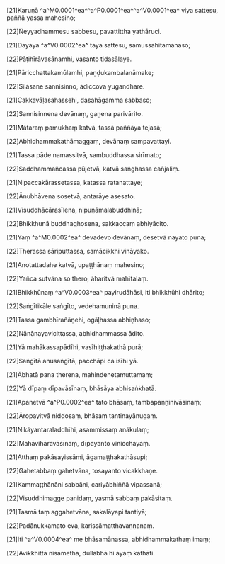 [21]Karuṇā ^a^M0.0001^ea^^a^P0.0001^ea^^a^V0.0001^ea^ viya sattesu, paññā yassa mahesino;

[22]Ñeyyadhammesu sabbesu, pavattittha yathāruci.

[21]Dayāya ^a^V0.0002^ea^ tāya sattesu, samussāhitamānaso;

[22]Pāṭihīrāvasānamhi, vasanto tidasālaye.

[21]Pāricchattakamūlamhi, paṇḍukambalanāmake;

[22]Silāsane sannisinno, ādiccova yugandhare.

[21]Cakkavāḷasahassehi, dasahāgamma sabbaso;

[22]Sannisinnena devānaṃ, gaṇena parivārito.

[21]Mātaraṃ pamukhaṃ katvā, tassā paññāya tejasā;

[22]Abhidhammakathāmaggaṃ, devānaṃ sampavattayi.

[21]Tassa pāde namassitvā, sambuddhassa sirīmato;

[22]Saddhammañcassa pūjetvā, katvā saṅghassa cañjaliṃ.

[21]Nipaccakārassetassa, katassa ratanattaye;

[22]Ānubhāvena sosetvā, antarāye asesato.

[21]Visuddhācārasīlena, nipuṇāmalabuddhinā;

[22]Bhikkhunā buddhaghosena, sakkaccaṃ abhiyācito.

[21]Yaṃ ^a^M0.0002^ea^ devadevo devānaṃ, desetvā nayato puna;

[22]Therassa sāriputtassa, samācikkhi vināyako.

[21]Anotattadahe katvā, upaṭṭhānaṃ mahesino;

[22]Yañca sutvāna so thero, āharitvā mahītalaṃ.

[21]Bhikkhūnaṃ ^a^V0.0003^ea^ payirudāhāsi, iti bhikkhūhi dhārito;

[22]Saṅgītikāle saṅgīto, vedehamuninā puna.

[21]Tassa gambhīrañāṇehi, ogāḷhassa abhiṇhaso;

[22]Nānānayavicittassa, abhidhammassa ādito.

[21]Yā mahākassapādīhi, vasīhiṭṭhakathā purā;

[22]Saṅgītā anusaṅgītā, pacchāpi ca isīhi yā.

[21]Ābhatā pana therena, mahindenetamuttamaṃ;

[22]Yā dīpaṃ dīpavāsīnaṃ, bhāsāya abhisaṅkhatā.

[21]Apanetvā ^a^P0.0002^ea^ tato bhāsaṃ, tambapaṇṇinivāsinaṃ;

[22]Āropayitvā niddosaṃ, bhāsaṃ tantinayānugaṃ.

[21]Nikāyantaraladdhīhi, asammissaṃ anākulaṃ;

[22]Mahāvihāravāsīnaṃ, dīpayanto vinicchayaṃ.

[21]Atthaṃ pakāsayissāmi, āgamaṭṭhakathāsupi;

[22]Gahetabbaṃ gahetvāna, tosayanto vicakkhaṇe.

[21]Kammaṭṭhānāni sabbāni, cariyābhiññā vipassanā;

[22]Visuddhimagge panidaṃ, yasmā sabbaṃ pakāsitaṃ.

[21]Tasmā taṃ aggahetvāna, sakalāyapi tantiyā;

[22]Padānukkamato eva, karissāmatthavaṇṇanaṃ.

[21]Iti ^a^V0.0004^ea^ me bhāsamānassa, abhidhammakathaṃ imaṃ;

[22]Avikkhittā nisāmetha, dullabhā hi ayaṃ kathāti.